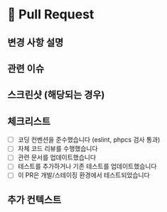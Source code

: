 # 🚀 Pull Request

## 변경 사항 설명
<!-- 이 PR에서 변경한 내용과 그 이유를 설명해주세요. -->

## 관련 이슈
<!-- 이 PR이 어떤 이슈를 해결하는지 언급해주세요. (예: Closes #123) -->

## 스크린샷 (해당되는 경우)
<!-- UI 변경이 있는 경우 스크린샷을 추가해주세요. -->

## 체크리스트
- [ ] 코딩 컨벤션을 준수했습니다 (eslint, phpcs 검사 통과)
- [ ] 자체 코드 리뷰를 수행했습니다
- [ ] 관련 문서를 업데이트했습니다
- [ ] 테스트를 추가하거나 기존 테스트를 업데이트했습니다
- [ ] 이 PR은 개발/스테이징 환경에서 테스트되었습니다

## 추가 컨텍스트
<!-- 리뷰어가 알아야 할 다른 중요한 정보가 있다면 여기에 추가해주세요. --> 